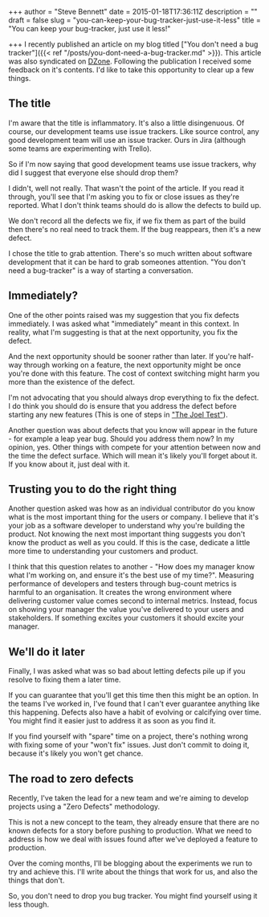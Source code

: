 +++
author = "Steve Bennett"
date = 2015-01-18T17:36:11Z
description = ""
draft = false
slug = "you-can-keep-your-bug-tracker-just-use-it-less"
title = "You can keep your bug-tracker, just use it less!"

+++
I recently published an article on my blog titled ["You don't need a bug tracker"]({{< ref "/posts/you-dont-need-a-bug-tracker.md" >}}). This article was also syndicated on [DZone](http://css.dzone.com/articles/you-dont-need-bug-tracker). Following the publication I received some feedback on it's contents. I'd like to take this opportunity to clear up a few things.

## The title
I'm aware that the title is inflammatory. It's also a little disingenuous. Of course, our development teams use issue trackers. Like source control, any good development team will use an issue tracker. Ours in Jira (although some teams are experimenting with Trello).

So if I'm now saying that good development teams use issue trackers, why did I suggest that everyone else should drop them?

I didn't, well not really. That wasn't the point of the article. If you read it through, you'll see that I'm asking you to fix or close issues as they're reported. What I don't think teams should do is allow the defects to build up.

We don't record all the defects we fix, if we fix them as part of the build then there's no real need to track them. If the bug reappears, then it's a new defect.

I chose the title to grab attention. There's so much written about software development that it can be hard to grab someones attention. "You don't need a bug-tracker" is a way of starting a conversation.

## Immediately?
One of the other points raised was my suggestion that you fix defects immediately. I was asked what "immediately" meant in this context. In reality, what I'm suggesting is that at the next opportunity, you fix the defect.

And the next opportunity should be sooner rather than later. If you're half-way through working on a feature, the next opportunity might be once you're done with this feature. The cost of context switching might harm you more than the existence of the defect.

I'm not advocating that you should always drop everything to fix the defect. I do think you should do is ensure that you address the defect before starting any new features (This is one of steps in ["The Joel Test"](http://www.joelonsoftware.com/articles/fog0000000043.html)).

Another question was about defects that you know will appear in the future - for example a leap year bug. Should you address them now? In my opinion, yes. Other things with compete for your attention between now and the time the defect surface. Which will mean it's likely you'll forget about it. If you know about it, just deal with it.

## Trusting you to do the right thing
Another question asked was how as an individual contributor do you know what is the most important thing for the users or company. I believe that it's your job as a software developer to understand why you're building the product. Not knowing the next most important thing suggests you don't know the product as well as you could. If this is the case, dedicate a little more time to understanding your customers and product.

I think that this question relates to another - "How does my manager know what I'm working on, and ensure it's the best use of my time?". Measuring performance of developers and testers through bug-count metrics is harmful to an organisation. It creates the wrong environment where delivering customer value comes second to internal metrics. Instead, focus on showing your manager the value you've delivered to your users and stakeholders. If something excites your customers it should excite your manager.

## We'll do it later
Finally, I was asked what was so bad about letting defects pile up if you resolve to fixing them a later time.

If you can guarantee that you'll get this time then this might be an option. In the teams I've worked in, I've found that I can't ever guarantee anything like this happening. Defects also have a habit of evolving or calcifying over time. You might find it easier just to address it as soon as you find it.

If you find yourself with "spare" time on a project, there's nothing wrong with fixing some of your "won't fix" issues. Just don't commit to doing it, because it's likely you won't get chance.

## The road to zero defects
Recently, I've taken the lead for a new team and we're aiming to develop projects using a "Zero Defects" methodology.

This is not a new concept to the team, they already ensure that there are no known defects for a story before pushing to production. What we need to address is how we deal with issues found after we've deployed a feature to production.

Over the coming months, I'll be blogging about the experiments we run to try and achieve this. I'll write about the things that work for us, and also the things that don't.

So, you don't need to drop you bug tracker. You might find yourself using it less though.

